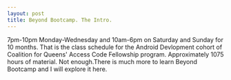 ```yaml
---
layout: post
title: Beyond Bootcamp. The Intro.
---
```


  7pm-10pm Monday-Wednesday and 10am-6pm on Saturday and Sunday for 10 months. That is the class schedule for the Android Devlopment cohort of Coalition for Queens' Access Code Fellowship program. Approximately 1075 hours of material. Not enough.There is much more to learn Beyond Bootcamp and I will explore it here.
